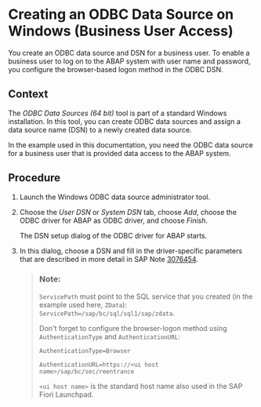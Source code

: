<!-- loio7a3bd28acbc84953943f0905798a0cb0 -->

# Creating an ODBC Data Source on Windows \(Business User Access\)

You create an ODBC data source and DSN for a business user. To enable a business user to log on to the ABAP system with user name and password, you configure the browser-based logon method in the ODBC DSN.



## Context

The *ODBC Data Sources \(64 bit\)* tool is part of a standard Windows installation. In this tool, you can create ODBC data sources and assign a data source name \(DSN\) to a newly created data source.

In the example used in this documentation, you need the ODBC data source for a business user that is provided data access to the ABAP system.



<a name="loio7a3bd28acbc84953943f0905798a0cb0__steps_a2s_5rf_hsb"/>

## Procedure

1.  Launch the Windows ODBC data source administrator tool.

2.  Choose the *User DSN* or *System DSN* tab, choose *Add*, choose the ODBC driver for ABAP as ODBC driver, and choose *Finish*.

    The DSN setup dialog of the ODBC driver for ABAP starts.

3.  In this dialog, choose a DSN and fill in the driver-specific parameters that are described in more detail in SAP Note [3076454](https://me.sap.com/notes/3076454).

    > ### Note:  
    > `ServicePath` must point to the SQL service that you created \(in the example used here, `ZData`\): `ServicePath=/sap/bc/sql/sql1/sap/zdata`.
    > 
    > Don't forget to configure the browser-logon method using `AuthenticationType` and `AuthenticationURL`:
    > 
    > `AuthenticationType=Browser`
    > 
    > `AuthenticationURL=https://<ui host name>/sap/bc/sec/reentrance`
    > 
    > `<ui host name>` is the standard host name also used in the SAP Fiori Launchpad.


